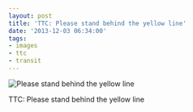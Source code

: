 ```yaml
---
layout: post
title: 'TTC: Please stand behind the yellow line'
date: '2013-12-03 06:34:00'
tags:
- images
- ttc
- transit
---
```


![Please stand behind the yellow line](https://lh3.googleusercontent.com/fhnT_4qx-OsN9OmaRFm8BkzE_L7ighf7FSkKjI8_qkmt7SaFR5H-aBvmyPlsI9hJ9sEw9eGT1G7dzWuMorghMHB0WITAvg_q4xfwmAkD_S5oFeXwickT-_GEP-tX-LIYwLYvDdtjB3nNLOXMWlNNSry7ZXfJwryS5w6ZJbQLeNReZsY6TSCnX3lHepjuKS0HP1mpH11Dpojpm3JO8xxm6hWNLp8pg15BTZbT7Y_8VPhBBG68yOm-KTS8W-wcVcNgtmniC3R8U0gBRT-4YYacOHIxSYUEfHnNFynDMUQJzzqKM5AGNgRyA0kZfqE85KbK79zutby1Gm7EmyTc4OS3ibNUBdMv3XwPW6klU7GWJAr3Y6sMjdfpmtgbDOaK2NgLxvX_QFES7Wrcko02MCKo4zm-AK03uEZjyoPg1DnCz9255vPG3ItsmTPn4cDuHuJEhJKnCcxp3bWvIsufuu58d97LIrvf9Vq5TBOJ1QpV0rb8z74siXtka6_QXoMv9ToDRYOegQ47ZjOvSA6tgh8NnBzA9hp5TKJ8rG-z0hPgVFQc_4i0ObWy0Wegn4IxQxY2jg7vVa0-RnNB0cIFCIXdFO-5729a0btkGAHNw_qr-436p-jJl5m8rg=s640-no)  

TTC: Please stand behind the yellow line